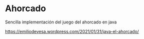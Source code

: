 # Ahorcado

Sencilla implementación del juego del ahorcado en java

https://emiliodevesa.wordpress.com/2021/01/31/java-el-ahorcado/
